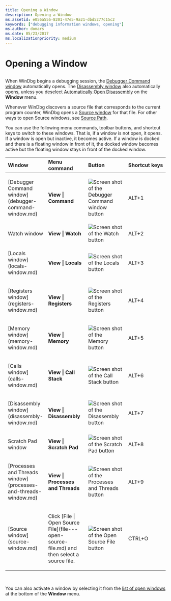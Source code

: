 ```yaml
---
title: Opening a Window
description: Opening a Window
ms.assetid: e056a556-8201-47e5-9a21-dbd5277c15c2
keywords: ["debugging information windows, opening"]
ms.author: domars
ms.date: 05/23/2017
ms.localizationpriority: medium
---
```


# Opening a Window


## <span id="ddk_opening_a_window_dbg"></span><span id="DDK_OPENING_A_WINDOW_DBG"></span>


When WinDbg begins a debugging session, the [Debugger Command window](debugger-command-window.md) automatically opens. The [Disassembly window](disassembly-window.md) also automatically opens, unless you deselect [Automatically Open Disassembly](window---automatically-open-disassembly.md) on the **Window** menu.

Whenever WinDbg discovers a source file that corresponds to the current program counter, WinDbg opens a [Source window](source-window.md) for that file. For other ways to open Source windows, see [Source Path](source-path.md).

You can use the following menu commands, toolbar buttons, and shortcut keys to switch to these windows. That is, if a window is not open, it opens. If a window is open but inactive, it becomes active. If a window is docked and there is a floating window in front of it, the docked window becomes active but the floating window stays in front of the docked window.

<table>
<colgroup>
<col width="25%" />
<col width="25%" />
<col width="25%" />
<col width="25%" />
</colgroup>
<thead>
<tr class="header">
<th align="left">Window</th>
<th align="left">Menu command</th>
<th align="left">Button</th>
<th align="left">Shortcut keys</th>
</tr>
</thead>
<tbody>
<tr class="odd">
<td align="left"><p>[Debugger Command window](debugger-command-window.md)</p></td>
<td align="left"><p><strong>View | Command</strong></p></td>
<td align="left"><img src="images/tbcmd.png" alt="Screen shot of the Debugger Command window button" /></td>
<td align="left"><p>ALT+1</p></td>
</tr>
<tr class="even">
<td align="left"><p>Watch window</p></td>
<td align="left"><p><strong>View | Watch</strong></p></td>
<td align="left"><img src="images/tbwatch.png" alt="Screen shot of the Watch button" /></td>
<td align="left"><p>ALT+2</p></td>
</tr>
<tr class="odd">
<td align="left"><p>[Locals window](locals-window.md)</p></td>
<td align="left"><p><strong>View | Locals</strong></p></td>
<td align="left"><img src="images/tblocal.png" alt="Screen shot of the Locals button" /></td>
<td align="left"><p>ALT+3</p></td>
</tr>
<tr class="even">
<td align="left"><p>[Registers window](registers-window.md)</p></td>
<td align="left"><p><strong>View | Registers</strong></p></td>
<td align="left"><img src="images/tbreg.png" alt="Screen shot of the Registers button" /></td>
<td align="left"><p>ALT+4</p></td>
</tr>
<tr class="odd">
<td align="left"><p>[Memory window](memory-window.md)</p></td>
<td align="left"><p><strong>View | Memory</strong></p></td>
<td align="left"><img src="images/tbmem.png" alt="Screen shot of the Memory button" /></td>
<td align="left"><p>ALT+5</p></td>
</tr>
<tr class="even">
<td align="left"><p>[Calls window](calls-window.md)</p></td>
<td align="left"><p><strong>View | Call Stack</strong></p></td>
<td align="left"><img src="images/tbcall.png" alt="Screen shot of the Call Stack button" /></td>
<td align="left"><p>ALT+6</p></td>
</tr>
<tr class="odd">
<td align="left"><p>[Disassembly window](disassembly-window.md)</p></td>
<td align="left"><p><strong>View | Disassembly</strong></p></td>
<td align="left"><img src="images/tbdisasm2.png" alt="Screen shot of the Disassembly button" /></td>
<td align="left"><p>ALT+7</p></td>
</tr>
<tr class="even">
<td align="left"><p>Scratch Pad window</p></td>
<td align="left"><p><strong>View | Scratch Pad</strong></p></td>
<td align="left"><img src="images/tbspad.png" alt="Screen shot of the Scratch Pad button" /></td>
<td align="left"><p>ALT+8</p></td>
</tr>
<tr class="odd">
<td align="left"><p>[Processes and Threads window](processes-and-threads-window.md)</p></td>
<td align="left"><p><strong>View | Processes and Threads</strong></p></td>
<td align="left"><img src="images/window-processes-threads.png" alt="Screen shot of the Processes and Threads button" /></td>
<td align="left"><p>ALT+9</p></td>
</tr>
<tr class="even">
<td align="left"><p>[Source window](source-window.md)</p></td>
<td align="left"><p>Click [File | Open Source File](file---open-source-file.md) and then select a source file.</p></td>
<td align="left"><img src="images/tbopen.png" alt="Screen shot of the Open Source File button" /></td>
<td align="left"><p>CTRL+O</p></td>
</tr>
</tbody>
</table>

 

You can also activate a window by selecting it from the [list of open windows](list-of-open-windows.md) at the bottom of the **Window** menu.

 

 





